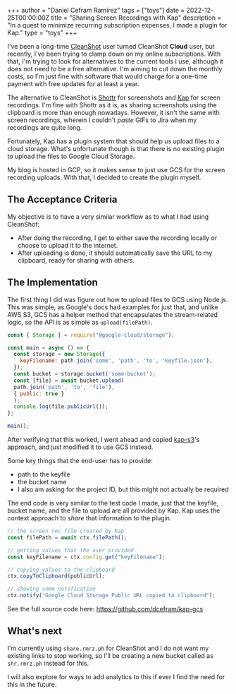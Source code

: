+++
author = "Daniel Cefram Ramirez"
tags = ["toys"]
date = 2022-12-25T00:00:00Z
title = "Sharing Screen Recordings with Kap"
description = "In a quest to minimize recurring subscription expenses, I made a plugin for Kap."
type = "toys"
+++

I've been a long-time [CleanShot](https://cleanshot.cloud) user turned CleanShot **Cloud** user, but recently, I've been trying to clamp down on my online subscriptions. With that, I'm trying to look for alternatives to the current tools I use, although it does not need to be a free alternative. I'm aiming to cut down the monthly costs, so I'm just fine with software that would charge for a one-time payment with free updates for at least a year.

The alternative to CleanShot is [Shottr](https://shottr.cc) for screenshots and [Kap](https://getkap.co) for screen recordings. I'm fine with Shottr as it is, as sharing screenshots using the clipboard is more than enough nowadays. However, it isn't the same with screen recordings, wherein I couldn't *paste* GIFs to Jira when my recordings are quite long.

Fortunately, Kap has a plugin system that should help us upload files to a cloud storage. What's unfortunate though is that there is no existing plugin to upload the files to Google Cloud Storage.

My blog is hosted in GCP, so it makes sense to just use GCS for the screen recording uploads. With that, I decided to create the plugin myself.

## The Acceptance Criteria

My objective is to have a very similar workflow as to what I had using CleanShot:
- After doing the recording, I get to either save the recording locally or choose to upload it to the internet.
- After uploading is done, it should automatically save the URL to my clipboard, ready for sharing with others.

## The Implementation

The first thing I did was figure out how to upload files to GCS using Node.js. This was simple, as Google's docs had examples for just that, and unlike AWS S3, GCS has a helper method that encapsulates the stream-related logic, so the API is as simple as `upload(filePath)`.

```javascript
const { Storage } = require("@google-cloud/storage");

const main = async () => {
  const storage = new Storage({
    keyFilename: path.join('some', 'path', 'to', 'keyfile.json'),
  });
  const bucket = storage.bucket('some-bucket');
  const [file] = await bucket.upload(
  path.join('path', 'to', 'file'), 
  { public: true }
  );
  console.log(file.publicUrl());
};

main();
```

After verifying that this worked, I went ahead and copied [kap-s3](https://github.com/SamVerschueren/kap-s3)'s approach, and just modified it to use GCS instead.

Some key things that the end-user has to provide:
- path to the keyfile
- the bucket name
- I also am asking for the project ID, but this might not actually be required

The end code is very similar to the test code I made, just that the keyfile, bucket name, and the file to upload are all provided by Kap. Kap uses the context approach to *share* that information to the plugin.

```javascript
// the screen rec file created by Kap
const filePath = await ctx.filePath(); 

// getting values that the user provided
const keyFilename = ctx.config.get("keyFilename");

// copying values to the clipboard
ctx.copyToClipboard(publicUrl);

// showing some notification
ctx.notify("Google Cloud Storage Public URL copied to clipboard");
```

See the full source code here: https://github.com/dcefram/kap-gcs

## What's next

I'm currently using `share.rmrz.ph` for CleanShot and I do not want my existing links to stop working, so I'll be creating a new bucket called as `shr.rmrz.ph` instead for this.

I will also explore for ways to add analytics to this if ever I find the need for this in the future.